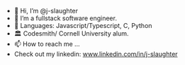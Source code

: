- 👋 Hi, I’m @j-slaughter
- 👀 I’m a fullstack software engineer.
- 🌱 Languages: Javascript/Typescript, C, Python
- 🏛️ Codesmith/ Cornell University alum.
- 📫 How to reach me ...
- Check out my linkedin: www.linkedin.com/in/j-slaughter

<!---
j-slaughter/j-slaughter is a ✨ special ✨ repository because its `README.md` (this file) appears on your GitHub profile.
You can click the Preview link to take a look at your changes.
--->
